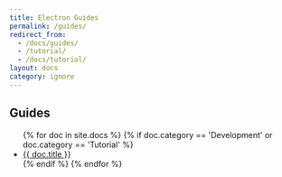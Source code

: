 ```yaml
---
title: Electron Guides
permalink: /guides/
redirect_from:
  - /docs/guides/
  - /tutorial/
  - /docs/tutorial/
layout: docs
category: ignore
---
```


<h2 class="docs-heading pb-3 mb-3"><span class="mega-octicon octicon-book pr-3"></span>Guides</a></h2>

<ul class="docs-list">
{% for doc in site.docs %}
  {% if doc.category == 'Development' or doc.category == 'Tutorial' %}
    <li>
      <a href="{{ site.baseurl }}{{ doc.url }}">{{ doc.title }}</a>
      <!-- <span class="excerpt">{{ doc.content | strip_html | truncatewords: 50 }}</span> -->
    </li>
  {% endif %}
{% endfor %}
</ul>
